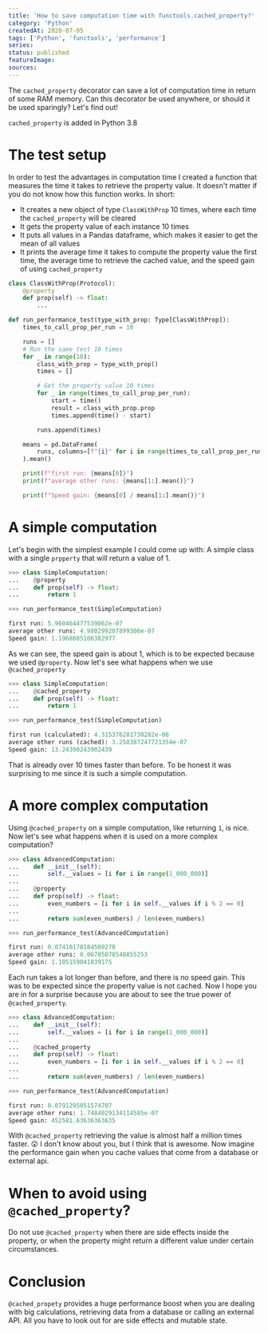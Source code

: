 ```yaml
---
title: 'How to save computation time with functools.cached_property?'
category: 'Python'
createdAt: 2020-07-05
tags: ['Python', 'functools', 'performance']
series:
status: published
featureImage:
sources:
---
```


The `cached_property` decorator can save a lot of computation time in return of some RAM memory.
Can this decorator be used anywhere, or should it be used sparingly? Let's find out!

<!--more-->

<base-alert type="warning">

`cached_property` is added in Python 3.8

</base-alert>

# The test setup

In order to test the advantages in computation time I created a function that measures the time it takes to retrieve the property value.
It doesn't matter if you do not know how this function works. In short:

- It creates a new object of type `ClassWithProp` 10 times, where each time the `cached_property` will be cleared
- It gets the property value of each instance 10 times
- It puts all values in a Pandas dataframe, which makes it easier to get the mean of all values
- It prints the average time it takes to compute the property value the first time, the average time to retrieve the cached value, and the speed gain of using `cached_property`

```python
class ClassWithProp(Protocol):
    @property
    def prop(self) -> float:
        ...

def run_performance_test(type_with_prop: Type[ClassWithProp]):
    times_to_call_prop_per_run = 10

    runs = []
    # Run the same test 10 times
    for _ in range(10):
        class_with_prop = type_with_prop()
        times = []

        # Get the property value 10 times
        for _ in range(times_to_call_prop_per_run):
            start = time()
            result = class_with_prop.prop
            times.append(time() - start)

        runs.append(times)

    means = pd.DataFrame(
        runs, columns=[f"{i}" for i in range(times_to_call_prop_per_run)]
    ).mean()

    print(f"first run: {means[0]}")
    print(f"average other runs: {means[1:].mean()}")

    print(f"Speed gain: {means[0] / means[1:].mean()}")
```

# A simple computation

Let's begin with the simplest example I could come up with: A simple class with a single `prpperty` that will return a value of 1.

```python
>>> class SimpleComputation:
...    @property
...    def prop(self) -> float:
...        return 1

>>> run_performance_test(SimpleComputation)

first run: 5.960464477539062e-07
average other runs: 4.980299207899306e-07
Speed gain: 1.1968085106382977
```

As we can see, the speed gain is about 1, which is to be expected because we used `@property`.
Now let's see what happens when we use `@cached_property`

```python
>>> class SimpleComputation:
...    @cached_property
...    def prop(self) -> float:
...        return 1

>>> run_performance_test(SimpleComputation)

first run (calculated): 4.315376281738282e-06
average other runs (cached): 3.258387247721354e-07
Speed gain: 13.24390243902439
```

That is already over 10 times faster than before.
To be honest it was surprising to me since it is such a simple computation.

# A more complex computation

Using `@cached_property` on a simple computation, like returning `1`, is nice.
Now let's see what happens when it is used on a more complex computation?

```python
>>> class AdvancedComputation:
...    def __init__(self):
...        self.__values = [i for i in range(1_000_000)]
...
...    @property
...    def prop(self) -> float:
...        even_numbers = [i for i in self.__values if i % 2 == 0]
...
...        return sum(even_numbers) / len(even_numbers)

>>> run_performance_test(AdvancedComputation)

first run: 0.07410178184509278
average other runs: 0.06705078548855253
Speed gain: 1.105159041839175
```

Each run takes a lot longer than before, and there is no speed gain.
This was to be expected since the property value is not cached.
Now I hope you are in for a surprise because you are about to see the true power of `@cached_property`.

```python
>>> class AdvancedComputation:
...    def __init__(self):
...        self.__values = [i for i in range(1_000_000)]
...
...    @cached_property
...    def prop(self) -> float:
...        even_numbers = [i for i in self.__values if i % 2 == 0]
...
...        return sum(even_numbers) / len(even_numbers)

>>> run_performance_test(AdvancedComputation)

first run: 0.0791295051574707
average other runs: 1.7484029134114585e-07
Speed gain: 452581.63636363635
```

With `@cached_property` retrieving the value is almost half a million times faster. 😲
I don't know about you, but I think that is awesome.
Now imagine the performance gain when you cache values that come from a database or external api.

# When to avoid using `@cached_property`?

Do not use `@cached_property` when there are side effects inside the property,
or when the property might return a different value under certain circumstances.

# Conclusion

`@cached_propety` provides a huge performance boost when you are dealing with big calculations,
retrieving data from a database or calling an external API. All you have to look out for are side effects and mutable state.

